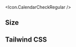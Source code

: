 <script>
  import * as Icon from 'svelte-awesome-icons';
</script>

<Icon.CalendarCheckRegular />

<h2>Size</h2>
<Icon.CalendarCheckRegular size="30" />

<h2>Tailwind CSS</h2>
<Icon.CalendarCheckRegular class="text-blue-500" />
